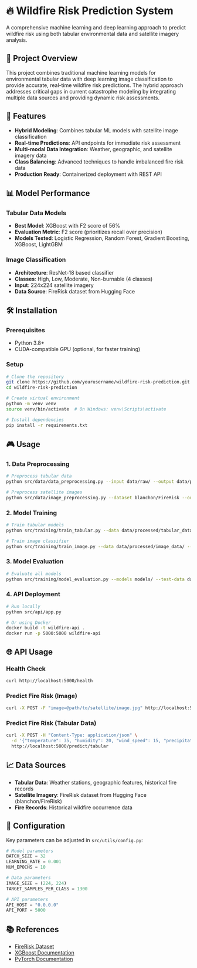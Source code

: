 # 🔥 Wildfire Risk Prediction System

A comprehensive machine learning and deep learning approach to predict wildfire risk using both tabular environmental data and satellite imagery analysis.

## 🎯 Project Overview

This project combines traditional machine learning models for environmental tabular data with deep learning image classification to provide accurate, real-time wildfire risk predictions. The hybrid approach addresses critical gaps in current catastrophe modeling by integrating multiple data sources and providing dynamic risk assessments.

## 🚀 Features

- **Hybrid Modeling**: Combines tabular ML models with satellite image classification
- **Real-time Predictions**: API endpoints for immediate risk assessment
- **Multi-modal Data Integration**: Weather, geographic, and satellite imagery data
- **Class Balancing**: Advanced techniques to handle imbalanced fire risk data
- **Production Ready**: Containerized deployment with REST API

## 📊 Model Performance

### Tabular Data Models
- **Best Model**: XGBoost with F2 score of 56%
- **Evaluation Metric**: F2 score (prioritizes recall over precision)
- **Models Tested**: Logistic Regression, Random Forest, Gradient Boosting, XGBoost, LightGBM

### Image Classification
- **Architecture**: ResNet-18 based classifier
- **Classes**: High, Low, Moderate, Non-burnable (4 classes)
- **Input**: 224x224 satellite imagery
- **Data Source**: FireRisk dataset from Hugging Face

## 🛠️ Installation

### Prerequisites
- Python 3.8+
- CUDA-compatible GPU (optional, for faster training)

### Setup
```bash
# Clone the repository
git clone https://github.com/yourusername/wildfire-risk-prediction.git
cd wildfire-risk-prediction

# Create virtual environment
python -m venv venv
source venv/bin/activate  # On Windows: venv\Scripts\activate

# Install dependencies
pip install -r requirements.txt
```

## 🎮 Usage

### 1. Data Preprocessing

```bash
# Preprocess tabular data
python src/data/data_preprocessing.py --input data/raw/ --output data/processed/

# Preprocess satellite images
python src/data/image_preprocessing.py --dataset blanchon/FireRisk --output data/processed/
```

### 2. Model Training

```bash
# Train tabular models
python src/training/train_tabular.py --data data/processed/tabular_data.csv --output models/

# Train image classifier
python src/training/train_image.py --data data/processed/image_data/ --output models/
```

### 3. Model Evaluation

```bash
# Evaluate all models
python src/training/model_evaluation.py --models models/ --test-data data/processed/test/
```

### 4. API Deployment

```bash
# Run locally
python src/api/app.py

# Or using Docker
docker build -t wildfire-api .
docker run -p 5000:5000 wildfire-api
```

## 🌐 API Usage

### Health Check
```bash
curl http://localhost:5000/health
```

### Predict Fire Risk (Image)
```bash
curl -X POST -F "image=@path/to/satellite/image.jpg" http://localhost:5000/predict/image
```

### Predict Fire Risk (Tabular Data)
```bash
curl -X POST -H "Content-Type: application/json" \
  -d '{"temperature": 35, "humidity": 20, "wind_speed": 15, "precipitation": 0}' \
  http://localhost:5000/predict/tabular
```

## 📈 Data Sources

- **Tabular Data**: Weather stations, geographic features, historical fire records
- **Satellite Imagery**: FireRisk dataset from Hugging Face (blanchon/FireRisk)
- **Fire Records**: Historical wildfire occurrence data

## 🔧 Configuration

Key parameters can be adjusted in `src/utils/config.py`:

```python
# Model parameters
BATCH_SIZE = 32
LEARNING_RATE = 0.001
NUM_EPOCHS = 10

# Data parameters
IMAGE_SIZE = (224, 224)
TARGET_SAMPLES_PER_CLASS = 1300

# API parameters
API_HOST = "0.0.0.0"
API_PORT = 5000
```

## 📚 References

- [FireRisk Dataset](https://huggingface.co/datasets/blanchon/FireRisk)
- [XGBoost Documentation](https://xgboost.readthedocs.io/)
- [PyTorch Documentation](https://pytorch.org/docs/)
